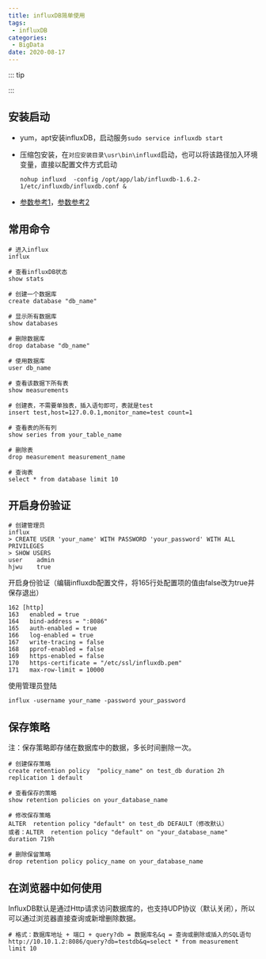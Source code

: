 ```yaml
---
title: influxDB简单使用
tags:
 - influxDB
categories:
 - BigData
date: 2020-08-17
---
```


::: tip

:::

<!-- more -->

## 安装启动

* yum，apt安装influxDB，启动服务`sudo service influxdb start`

* 压缩包安装，在`对应安装目录\usr\bin\influxd`启动，也可以将该路径加入环境变量，直接以配置文件方式启动

  `nohup influxd  -config /opt/app/lab/influxdb-1.6.2-1/etc/influxdb/influxdb.conf &`

* [参数参考1](https://www.cnblogs.com/mafeng/p/6848166.html)，[参数参考2](https://www.cnblogs.com/guyeshanrenshiwoshifu/p/9188368.html)

## 常用命令

```shell
# 进入influx
influx

# 查看influxDB状态
show stats

# 创建一个数据库
create database "db_name"

# 显示所有数据库
show databases

# 删除数据库
drop database "db_name"

# 使用数据库
user db_name

# 查看该数据下所有表
show measurements 

# 创建表，不需要单独表，插入语句即可，表就是test
insert test,host=127.0.0.1,monitor_name=test count=1 

# 查看表的所有列
show series from your_table_name

# 删除表
drop measurement measurement_name

# 查询表
select * from database limit 10
```

## 开启身份验证

```shell
# 创建管理员
influx
> CREATE USER 'your_name' WITH PASSWORD 'your_password' WITH ALL PRIVILEGES
> SHOW USERS
user    admin
hjwu    true
```

开启身份验证（编辑influxdb配置文件，将165行处配置项的值由false改为true并保存退出）

```shell
162 [http]
163   enabled = true
164   bind-address = ":8086"
165   auth-enabled = true
166   log-enabled = true
167   write-tracing = false
168   pprof-enabled = false
169   https-enabled = false
170   https-certificate = "/etc/ssl/influxdb.pem"
171   max-row-limit = 10000
```

使用管理员登陆

```shell
influx -username your_name -password your_password
```

## 保存策略

注：保存策略即存储在数据库中的数据，多长时间删除一次。

```shell
# 创建保存策略
create retention policy  "policy_name" on test_db duration 2h replication 1 default

# 查看保存的策略
show retention policies on your_database_name

# 修改保存策略
ALTER  retention policy "default" on test_db DEFAULT（修改默认）
或者：ALTER  retention policy "default" on "your_database_name" duration 719h

# 删除保留策略
drop retention policy policy_name on your_database_name
```

## 在浏览器中如何使用

InfluxDB默认是通过Http请求访问数据库的，也支持UDP协议（默认关闭），所以可以通过浏览器直接查询或新增删除数据。

```shell
# 格式：数据库地址 + 端口 + query?db = 数据库名&q = 查询或删除或插入的SQL语句
http://10.10.1.2:8086/query?db=testdb&q=select * from measurement limit 10
```
